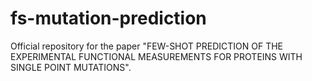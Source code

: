 # fs-mutation-prediction
Official repository for the paper "FEW-SHOT PREDICTION OF THE EXPERIMENTAL FUNCTIONAL MEASUREMENTS FOR PROTEINS WITH SINGLE POINT MUTATIONS". 
